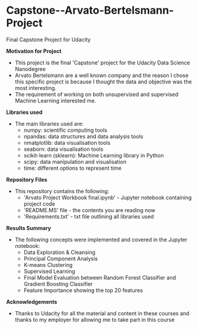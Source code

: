 # Capstone--Arvato-Bertelsmann-Project
Final Capstone Project for Udacity

**Motivation for Project**
- This project is the final 'Capstone' project for the Udacity Data Science Nanodegree
- Arvato Bertelsmann are a well known company and the reason I chose this specific project is because I thought the data and objective was the most interesting. 
- The requirement of working on both unsupervised and supervised Machine Learning interested me. 

**Libraries used**
- The main libraries used are:
  - numpy: scientific computing tools
  - npandas: data structures and data analysis tools
  - nmatplotlib: data visualisation tools
  - seaborn: data visualisation tools
  - scikit-learn (sklearn): Machine Learning library in Python
  - scipy: data manipulation and visualisation
  - time: different options to represent time

**Repository Files**
- This repository contains the following: 
  - 'Arvato Project Workbook final.ipynb' - Jupyter notebook containing project code
  - 'README.MS' file - the contents you are reading now
  - 'Requirements.txt' - txt file outlining all libraries used 

**Results Summary**
- The following concepts were implemented and covered in the Jupyter notebook:
  - Data Exploration & Cleansing
  - Principal Component Analysis
  - K-means Clustering
  - Supervised Learning
  - Final Model Evaluation between Random Forest Classifier and Gradient Boosting Classifier
  - Feature Importance showing the top 20 features 

**Acknowledgements**
- Thanks to Udacity for all the material and content in these courses and thanks to my employer for allowing me to take part in this course









